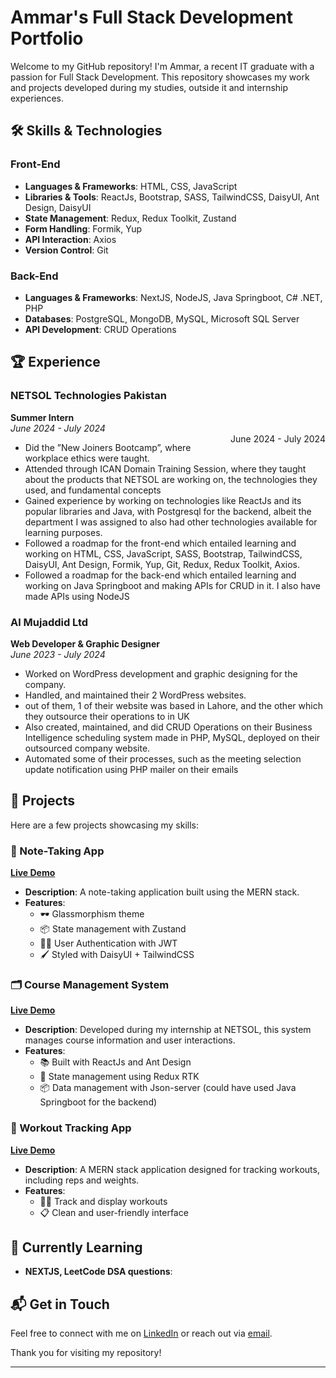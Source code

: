 # Ammar's Full Stack Development Portfolio

Welcome to my GitHub repository! I'm Ammar, a recent IT graduate with a passion for Full Stack Development. This repository showcases my work and projects developed during my studies, outside it and internship experiences. 

## 🛠️ Skills & Technologies

### Front-End
- **Languages & Frameworks**: HTML, CSS, JavaScript
- **Libraries & Tools**: ReactJs, Bootstrap, SASS, TailwindCSS, DaisyUI, Ant Design, DaisyUI
- **State Management**: Redux, Redux Toolkit, Zustand
- **Form Handling**: Formik, Yup
- **API Interaction**: Axios
- **Version Control**: Git

### Back-End
- **Languages & Frameworks**: NextJS, NodeJS, Java Springboot, C# .NET, PHP
- **Databases**: PostgreSQL, MongoDB, MySQL, Microsoft SQL Server
- **API Development**: CRUD Operations

## 🏆 Experience

### NETSOL Technologies Pakistan
**Summer Intern**  
*June 2024 - July 2024*  
<span style="float: right;">June 2024 - July 2024</span>  
- Did the ”New Joiners Bootcamp”, where workplace ethics were taught.
- Attended through ICAN Domain Training Session, where they taught about the products that NETSOL are working on, the technologies they used, and fundamental concepts
- Gained experience by working on technologies like ReactJs and its popular libraries and Java, with Postgresql for the backend, albeit the department I was assigned to also had other technologies available for learning purposes.
- Followed a roadmap for the front-end which entailed learning and working on HTML, CSS, JavaScript, SASS, Bootstrap, TailwindCSS, DaisyUI, Ant Design, Formik, Yup, Git, Redux, Redux Toolkit, Axios.
- Followed a roadmap for the back-end which entailed learning and working on Java Springboot and making APIs for CRUD in it. I also have made APIs using NodeJS 


### Al Mujaddid Ltd
**Web Developer & Graphic Designer**  
*June 2023 - July 2024*  
- Worked on WordPress development and graphic designing for the company.
- Handled, and maintained their 2 WordPress websites.
- out of them, 1 of their website was based in Lahore, and the other which they outsource their operations to in UK
- Also created, maintained, and did CRUD Operations on their Business Intelligence scheduling system made in
PHP, MySQL, deployed on their outsourced company website.
- Automated some of their processes, such as the meeting selection update notification using PHP mailer on their
emails

## 📂 Projects

Here are a few projects showcasing my skills:

### 📝 Note-Taking App
[**Live Demo**](https://ammarvelous-notes.vercel.app/)
- **Description**: A note-taking application built using the MERN stack.
- **Features**:
  - 🕶️ Glassmorphism theme
  - 📦 State management with Zustand
  - 💁🏻 User Authentication with JWT
  - 🖌️ Styled with DaisyUI + TailwindCSS

### 🗂️ Course Management System
[**Live Demo**](https://course-management-system-tan.vercel.app/)
- **Description**: Developed during my internship at NETSOL, this system manages course information and user interactions.
- **Features**:
  - 📚 Built with ReactJs and Ant Design
  - 🔧 State management using Redux RTK
  - 📦 Data management with Json-server (could have used Java Springboot for the backend)

### 💪 Workout Tracking App
[**Live Demo**](https://workout-pal-mern.vercel.app/)
- **Description**: A MERN stack application designed for tracking workouts, including reps and weights.
- **Features**:
  - 🏋️‍♂️ Track and display workouts
  - 📋 Clean and user-friendly interface


## 🌱 Currently Learning

- **NEXTJS, LeetCode DSA questions**:

## 📬 Get in Touch

Feel free to connect with me on [LinkedIn](https://www.linkedin.com/in/ultraammar/) or reach out via [email](mailto:ultraammar@gmail.com).

Thank you for visiting my repository!

---

